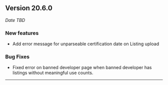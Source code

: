 
## Version 20.6.0
_Date TBD_

### New features
* Add error message for unparseable certification date on Listing upload

### Bug Fixes
* Fixed error on banned developer page when banned developer has listings without meaningful use counts.

---
